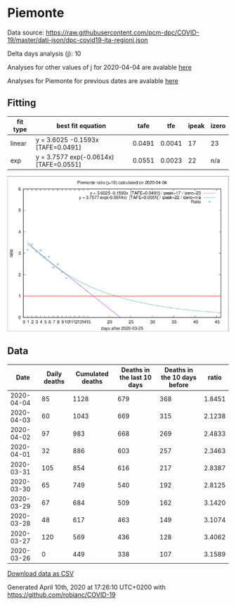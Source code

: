 # Piemonte

Data source: https://raw.githubusercontent.com/pcm-dpc/COVID-19/master/dati-json/dpc-covid19-ita-regioni.json

Delta days analysis (j): 10

Analyses for other values of j for 2020-04-04 are avalable [here](../README.md)

Analyses for Piemonte for previous dates are avalable [here](../../README.md)

## Fitting 
|fit type|best fit equation|tafe|tfe|ipeak|izero|
|-------|-----|--------|------|---|---|
|linear|y = 3.6025 -0.1593x  [TAFE=0.0491]|0.0491|0.0041|17|23|
|exp|y = 3.7577 exp(-0.0614x)  [TAFE=0.0551]|0.0551|0.0023|22|n/a|

![Plot](COVID-19_piemonte_j10_2020-04-04.png)

## Data
|Date|Daily deaths|Cumulated deaths|Deaths in the last 10 days|Deaths in the 10 days before|ratio|
|----|----------|-----------|-------|--------------------|-----|
|2020-04-04|85|1128|679|368|1.8451|
|2020-04-03|60|1043|669|315|2.1238|
|2020-04-02|97|983|668|269|2.4833|
|2020-04-01|32|886|603|257|2.3463|
|2020-03-31|105|854|616|217|2.8387|
|2020-03-30|65|749|540|192|2.8125|
|2020-03-29|67|684|509|162|3.1420|
|2020-03-28|48|617|463|149|3.1074|
|2020-03-27|120|569|436|128|3.4062|
|2020-03-26|0|449|338|107|3.1589|

[Download data as CSV](COVID-19_piemonte_j10_2020-04-04.csv)

Generated April 10th, 2020 at 17:26:10 UTC+0200 with https://github.com/robianc/COVID-19
